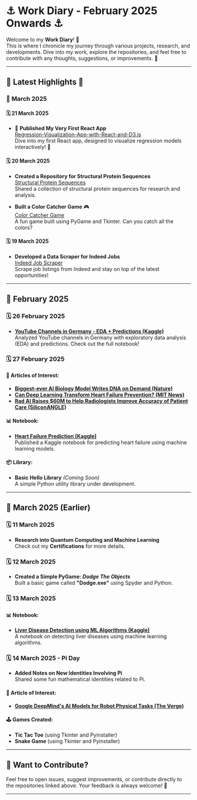 # ⚓ Work Diary - February 2025 Onwards ⚓

Welcome to my **Work Diary**! 📝  
This is where I chronicle my journey through various projects, research, and developments. Dive into my work, explore the repositories, and feel free to contribute with any thoughts, suggestions, or improvements. 🌟

---

## 🚀 **Latest Highlights** 🌟

### 📅 **March 2025**

#### 🗓 **21 March 2025**
- 🎉 **Published My Very First React App**  
  [Regression-Visualization-App-with-React-and-D3.js](https://github.com/jmashfaque/Regression-Visualization-App-with-React-and-D3.js)  
  Dive into my first React app, designed to visualize regression models interactively! 🚀

#### 🗓 **20 March 2025**
- **Created a Repository for Structural Protein Sequences**  
  [Structural Protein Sequences](https://github.com/jmashfaque/Structural-Protein-Sequences)  
  Shared a collection of structural protein sequences for research and analysis.

- **Built a Color Catcher Game** 🎮  
  [Color Catcher Game](https://github.com/jmashfaque/Color-Catcher-Game)  
  A fun game built using PyGame and Tkinter. Can you catch all the colors?

#### 🗓 **19 March 2025**
- **Developed a Data Scraper for Indeed Jobs**  
  [Indeed Job Scraper](https://github.com/jmashfaque/Indeed-Job-Scraper)  
  Scrape job listings from Indeed and stay on top of the latest opportunities!

---

## 📅 **February 2025**

### 🗓 **26 February 2025**
- **[YouTube Channels in Germany - EDA + Predictions (Kaggle)](https://www.kaggle.com/code/jmashfaque/youtube-channels-in-germany-eda-predictions)**  
  Analyzed YouTube channels in Germany with exploratory data analysis (EDA) and predictions. Check out the full notebook!

### 🗓 **27 February 2025**

#### 📖 **Articles of Interest:**
- **[Biggest-ever AI Biology Model Writes DNA on Demand (Nature)](https://www.nature.com/articles/d41586-025-00531-3)**
- **[Can Deep Learning Transform Heart Failure Prevention? (MIT News)](https://news.mit.edu/2025/can-deep-learning-transform-heart-failure-prevention-0210)**
- **[Rad AI Raises $60M to Help Radiologists Improve Accuracy of Patient Care (SiliconANGLE)](https://siliconangle.com/2025/01/30/rad-ai-raises-60m-help-radiologists-improve-accuracy-patient-care)**

#### 📊 **Notebook:**
- **[Heart Failure Prediction (Kaggle)](https://www.kaggle.com/code/jmashfaque/heart-failure-prediction)**  
  Published a Kaggle notebook for predicting heart failure using machine learning models.

#### 📦 **Library:**
- **Basic Hello Library** *(Coming Soon)*  
  A simple Python utility library under development.

---

## 📅 **March 2025 (Earlier)**

### 🗓 **11 March 2025**
- **Research into Quantum Computing and Machine Learning**  
  Check out my **Certifications** for more details.

### 🗓 **12 March 2025**
- **Created a Simple PyGame: _Dodge The Objects_**  
  Built a basic game called **"Dodge.exe"** using Spyder and Python.

### 🗓 **13 March 2025**

#### 📊 **Notebook:**
- **[Liver Disease Detection using ML Algorithms (Kaggle)](https://www.kaggle.com/code/jmashfaque/liver-disease-detection-ml-algorithms?scriptVersionId=227393654)**  
  A notebook on detecting liver diseases using machine learning algorithms.

### 🗓 **14 March 2025 - Pi Day**
- **Added Notes on New Identities Involving Pi**  
  Shared some fun mathematical identities related to Pi.

#### 📖 **Article of Interest:**
- **[Google DeepMind's AI Models for Robot Physical Tasks (The Verge)](https://www.theverge.com/news/628021/google-deepmind-gemini-robotics-ai-models)**

#### 🕹 **Games Created:**
- **Tic Tac Toe** (using Tkinter and Pyinstaller)
- **Snake Game** (using Tkinter and Pyinstaller)

---

## 📜 **Want to Contribute?**
Feel free to open issues, suggest improvements, or contribute directly to the repositories linked above. Your feedback is always welcome! 💬

---
